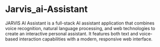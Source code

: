 # Jarvis_ai-Assistant
JARVIS AI Assistant is a full-stack AI assistant application that combines voice recognition, natural language processing, and web technologies to create an interactive personal assistant. It features both text and voice-based interaction capabilities with a modern, responsive web interface.
